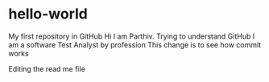 # hello-world
My first repository in GitHub
Hi I am Parthiv. Trying to understand GitHub 
I am a software Test Analyst by profession 
This change is to see how commit works

Editing the read me file
